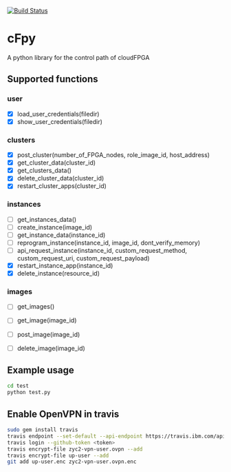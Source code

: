 [![Build Status](https://travis.ibm.com/cloudFPGA/cFpy.svg?token=8sgWzx3xuqu53CzFUy8K&branch=master)](https://travis.ibm.com/cloudFPGA/cFpy)

# cFpy
A python library for the control path of cloudFPGA

## Supported functions

### user
- [x] load_user_credentials(filedir)
- [x] show_user_credentials(filedir)
### clusters
- [x] post_cluster(number_of_FPGA_nodes, role_image_id, host_address)
- [x] get_cluster_data(cluster_id)
- [x] get_clusters_data()
- [x] delete_cluster_data(cluster_id)
- [x] restart_cluster_apps(cluster_id)
### instances
- [ ] get_instances_data()
- [ ] create_instance(image_id)
- [ ] get_instance_data(instance_id)
- [ ] reprogram_instance(instance_id, image_id, dont_verify_memory)
- [ ] api_request_instance(instance_id, custom_request_method, custom_request_uri, custom_request_payload)
- [x] restart_instance_app(instance_id)
- [x] delete_instance(resource_id)
### images
- [ ] get_images()
- [ ] get_image(image_id)
- [ ] post_image(image_id)
- [ ] delete_image(image_id)


## Example usage
```bash
cd test
python test.py
```

## Enable OpenVPN in travis
```bash
sudo gem install travis
travis endpoint --set-default --api-endpoint https://travis.ibm.com/api
travis login --github-token <token>
travis encrypt-file zyc2-vpn-user.ovpn --add
travis encrypt-file up-user --add
git add up-user.enc zyc2-vpn-user.ovpn.enc
```
